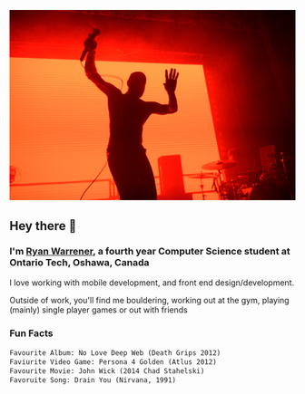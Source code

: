 ![Banner](52886893505_803b391820_h.jpg)

## Hey there 👋

### I'm [Ryan Warrener](https://warrenwarrens.github.io/), a fourth year Computer Science student at Ontario Tech, Oshawa, Canada

I love working with mobile development, and front end design/development. 

Outside of work, you'll find me bouldering, working out at the gym, playing (mainly) single player games or out with friends

### Fun Facts

```
Favourite Album: No Love Deep Web (Death Grips 2012)
Faviurite Video Game: Persona 4 Golden (Atlus 2012)
Favourite Movie: John Wick (2014 Chad Stahelski)
Favoruite Song: Drain You (Nirvana, 1991)
```

<!--
**WarrenWarrens/WarrenWarrens** is a ✨ _special_ ✨ repository because its `README.md` (this file) appears on your GitHub profile.

Here are some ideas to get you started:

- 🔭 I’m currently working on ...
- 🌱 I’m currently learning ...
- 👯 I’m looking to collaborate on ...
- 🤔 I’m looking for help with ...
- 💬 Ask me about ...
- 📫 How to reach me: ...
- 😄 Pronouns: ...
- ⚡ Fun fact: ...
-->
